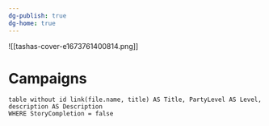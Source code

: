 ```yaml
---
dg-publish: true
dg-home: true
---
```

![[tashas-cover-e1673761400814.png]]
# Campaigns
```dataview
table without id link(file.name, title) AS Title, PartyLevel AS Level, description AS Description
WHERE StoryCompletion = false
```
